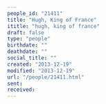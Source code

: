 ```yaml
---
people_id: "21411"
title: "Hugh, King of France"
ititle: "hugh, king of france"
draft: false
type: "people"
birthdate: ""
deathdate: ""
social_title: ""
created: "2013-12-19"
modified: "2013-12-19"
url: "/people/21411.html"
sent:
received:
---
```

